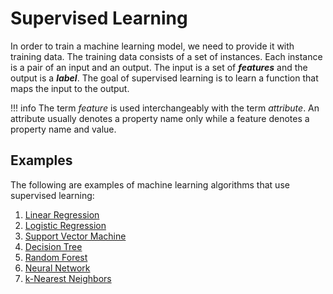 # Supervised Learning

In order to train a machine learning model, we need to provide it with training data. The training data consists of a set of instances. Each instance is a pair of an input and an output. The input is a set of ***features*** and the output is a ***label***. The goal of supervised learning is to learn a function that maps the input to the output.

!!! info
    The term *feature* is used interchangeably with the term *attribute*. An attribute usually denotes a property name only while a feature denotes a property name and value.

## Examples

The following are examples of machine learning algorithms that use supervised learning:

1. [Linear Regression](../algorithm/supervised/linear-regression.md)
2. [Logistic Regression](../algorithm/supervised/logistic-regression.md)
3. [Support Vector Machine](../algorithm/supervised/support-vector-machine.md)
4. [Decision Tree](../algorithm/supervised/decision-tree.md)
5. [Random Forest](../algorithm/supervised/random-forest.md)
6. [Neural Network](../algorithm/supervised/neural-network.md)
7. [k-Nearest Neighbors](../algorithm/supervised/k-nearest-neighbors.md)
